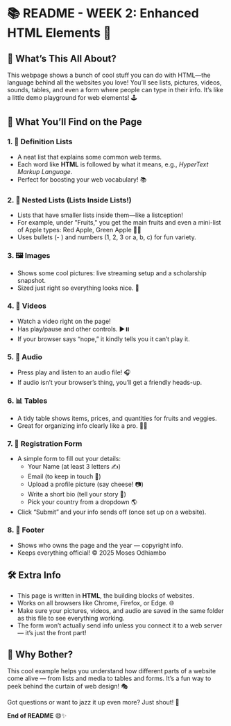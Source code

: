# 📚 README - WEEK 2: Enhanced HTML Elements 🎉

## 🌟 What’s This All About?  
This webpage shows a bunch of cool stuff you can do with HTML—the language behind all the websites you love! You’ll see lists, pictures, videos, sounds, tables, and even a form where people can type in their info. It’s like a little demo playground for web elements! 🕹️

## 👀 What You’ll Find on the Page

### 1. 📖 Definition Lists  
- A neat list that explains some common web terms.  
- Each word like **HTML** is followed by what it means, e.g., *HyperText Markup Language*.  
- Perfect for boosting your web vocabulary! 📚

### 2. 🍎 Nested Lists (Lists Inside Lists!)  
- Lists that have smaller lists inside them—like a listception!  
- For example, under "Fruits," you get the main fruits and even a mini-list of Apple types: Red Apple, Green Apple 🍏🍎  
- Uses bullets (- ) and numbers (1, 2, 3 or a, b, c) for fun variety.

### 3. 🖼️ Images  
- Shows some cool pictures: live streaming setup and a scholarship snapshot.  
- Sized just right so everything looks nice. 📸

### 4. 🎥 Videos  
- Watch a video right on the page!  
- Has play/pause and other controls. ▶️⏸️  
- If your browser says “nope,” it kindly tells you it can’t play it.

### 5. 🎵 Audio  
- Press play and listen to an audio file! 🎧  
- If audio isn’t your browser’s thing, you’ll get a friendly heads-up.

### 6. 📊 Tables  
- A tidy table shows items, prices, and quantities for fruits and veggies.  
- Great for organizing info clearly like a pro. 🥕🍒

### 7. 📝 Registration Form  
- A simple form to fill out your details:  
  - Your Name (at least 3 letters ✍️)  
  - Email (to keep in touch 📧)  
  - Upload a profile picture (say cheese! 📷)  
  - Write a short bio (tell your story 📖)  
  - Pick your country from a dropdown 🌎  
- Click “Submit” and your info sends off (once set up on a website).

### 8. 📅 Footer  
- Shows who owns the page and the year — copyright info.  
- Keeps everything official! © 2025 Moses Odhiambo

## 🛠️ Extra Info  
- This page is written in **HTML**, the building blocks of websites.  
- Works on all browsers like Chrome, Firefox, or Edge. 🌐  
- Make sure your pictures, videos, and audio are saved in the same folder as this file to see everything working.  
- The form won’t actually send info unless you connect it to a web server — it’s just the front part!  

## 🎯 Why Bother?  
This cool example helps you understand how different parts of a website come alive — from lists and media to tables and forms. It’s a fun way to peek behind the curtain of web design! 🎭

Got questions or want to jazz it up even more? Just shout! 📣

**End of README** 😄✨
